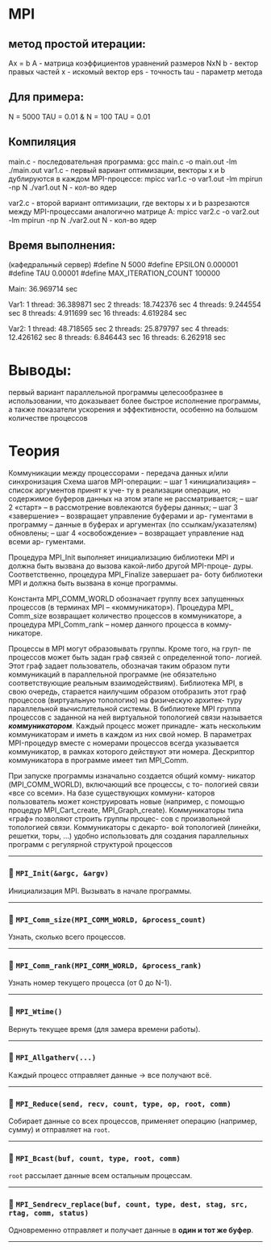 # MPI
## метод простой итерации:
Ax = b
A - матрица коэффициентов уравнений размеров NxN
b - вектор правых частей
x - искомый вектор
eps - точность
tau - параметр метода

## Для примера:
N = 5000
TAU = 0.01
&
N = 100
TAU = 0.01
## Компиляция

main.c - последовательная программа:
    gcc main.c -o main.out -lm
    ./main.out
var1.c - первый вариант оптимизации, векторы x и b дублируются в каждом MPI-процессе:
    mpicc var1.c -o var1.out -lm
    mpirun -np N ./var1.out
    N - кол-во ядер

var2.c - второй вариант оптимизации, где векторы x и b разрезаются между MPI-процессами аналогично матрице A:
    mpicc var2.c -o var2.out -lm
    mpirun -np N ./var2.out
    N - кол-во ядер


## Время выполнения:
(кафедральный сервер)
#define N 5000
#define EPSILON 0.000001
#define TAU 0.00001
#define MAX_ITERATION_COUNT 100000

Main: 36.969714 sec

Var1:
    1 thread: 36.389871 sec
    2 threads: 18.742376 sec
    4 threads: 9.244554 sec
    8 threads: 4.911699 sec
    16 threads: 4.619284 sec

Var2:
    1 thread: 48.718565 sec
    2 threads: 25.879797 sec
    4 threads: 12.426162 sec
    8 threads: 6.846443 sec
    16 threads: 6.262918 sec


# Выводы:
первый вариант параллельной программы целесообразнее в использовании, что доказывает более быстрое исполнение программы, а также показатели ускорения и эффективности, особенно на большом количестве процессов

# Теория

Коммуникации между процессорами - передача данных и/или синхронизация
Схема шагов MPI-операции:
– шаг 1 «инициализация» – список аргументов принят к уче-
ту в реализации операции, но содержимое буферов данных
на этом этапе не рассматривается;
– шаг 2 «старт» – в рассмотрение вовлекаются буферы данных;
– шаг 3 «завершение» – возвращает управление буферами и ар-
гументами в программу – данные в буферах и аргументах (по
ссылкам/указателям) обновлены;
– шаг 4 «освобождение» – возвращает управление над всеми ар-
гументами.

Процедура MPI_Init выполняет инициализацию библиотеки MPI
и должна быть вызвана до вызова какой-либо другой MPI-проце-
дуры. Соответственно, процедура MPI_Finalize завершает ра-
боту библиотеки MPI и должна быть вызвана в конце программы.

Константа MPI_COMM_WORLD обозначает группу всех запущенных
процессов (в терминах MPI – «коммуникатор»). Процедура MPI_
Comm_size возвращает количество процессов в коммуникаторе,
а процедура MPI_Comm_rank – номер данного процесса в комму-
никаторе.

Процессы в MPI могут образовывать группы. Кроме того, на груп-
пе процессов может быть задан граф связей с определенной топо-
логией. Этот граф задает пользователь, обозначая таким образом
пути коммуникаций в параллельной программе (не обязательно
соответствующие реальным взаимодействиям). Библиотека MPI,
в свою очередь, старается наилучшим образом отобразить этот
граф процессов (виртуальную топологию) на физическую архитек-
туру параллельной вычислительной системы. В библиотеке MPI
группа процессов с заданной на ней виртуальной топологией связи
называется ***коммуникатором***. Каждый процесс может принадле-
жать нескольким коммуникаторам и иметь в каждом из них свой
номер. В параметрах MPI-процедур вместе с номерами процессов
всегда указывается коммуникатор, в рамках которого действуют
эти номера. Дескриптор коммуникатора в программе имеет тип
MPI_Comm.

При запуске программы изначально создается общий комму-
никатор (MPI_COMM_WORLD), включающий все процессы, с то-
пологией связи «все со всеми». На базе существующих коммуни-
каторов пользователь может конструировать новые (например,
с помощью процедур MPI_Cart_create, MPI_Graph_create).
Коммуникаторы типа «граф» позволяют строить группы процес-
сов с произвольной топологией связи. Коммуникаторы с декарто-
вой топологией (линейки, решетки, торы, …) удобно использовать
для создания параллельных программ с регулярной структурой
процессов



---

### 🔹 `MPI_Init(&argc, &argv)`
Инициализация MPI. Вызывать в начале программы.

---

### 🔹 `MPI_Comm_size(MPI_COMM_WORLD, &process_count)`
Узнать, сколько всего процессов.

---

### 🔹 `MPI_Comm_rank(MPI_COMM_WORLD, &process_rank)`
Узнать номер текущего процесса (от 0 до N-1).

---

### 🔹 `MPI_Wtime()`
Вернуть текущее время (для замера времени работы).

---

### 🔹 `MPI_Allgatherv(...)`
Каждый процесс отправляет данные → все получают всё.

---

### 🔹 `MPI_Reduce(send, recv, count, type, op, root, comm)`
Собирает данные со всех процессов, применяет операцию (например, сумму) и отправляет на `root`.

---

### 🔹 `MPI_Bcast(buf, count, type, root, comm)`
`root` рассылает данные всем остальным процессам.

---

### 🔹 `MPI_Sendrecv_replace(buf, count, type, dest, stag, src, rtag, comm, status)`
Одновременно отправляет и получает данные в **один и тот же буфер**.

---